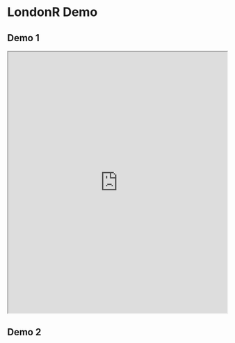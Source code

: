 LondonR Demo
========================================================

## Demo 1

<iframe height="600" id="igraph" scrolling="no" seamless="seamless" src="http://woobe.bitbucket.org/presentations/2014_03_11_LondonR_CrimeMap.html" width="100%"></iframe>


## Demo 2
